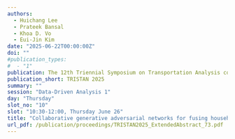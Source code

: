 ```yaml
---
authors:
  - Huichang Lee
  - Prateek Bansal
  - Khoa D. Vo
  - Eui-Jin Kim
date: "2025-06-22T00:00:00Z"
doi: ""
#publication_types:
#  - "1"
publication: The 12th Triennial Symposium on Transportation Analysis conference
publication_short: TRISTAN 2025
summary: ""
session: "Data-Driven Analysis 1"
day: "Thursday"
slot_no: "10"
slot: "10:30-12:00, Thursday June 26"
title: "Collaborative generative adversarial networks for fusing household travel survey and smart card data to generate heterogeneous activity schedules"
url_pdf: /publication/proceedings/TRISTAN2025_ExtendedAbstract_73.pdf
---
```


